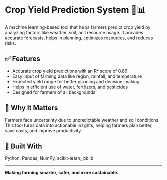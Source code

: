 # Crop Yield Prediction System 🌾📊

A machine learning-based tool that helps farmers predict crop yield by analyzing factors like weather, soil, and resource usage. It provides accurate forecasts, helps in planning, optimizes resources, and reduces risks.

## ✅ Features
- Accurate crop yield predictions with an R² score of 0.89  
- Easy input of farming data like region, rainfall, and temperature  
- Expected yield range for better planning and decision-making  
- Helps in efficient use of water, fertilizers, and pesticides  
- Designed for farmers of all backgrounds

## 🚀 Why It Matters
Farmers face uncertainty due to unpredictable weather and soil conditions. This tool turns data into actionable insights, helping farmers plan better, save costs, and improve productivity.

## 📂 Built With
Python, Pandas, NumPy, scikit-learn, joblib

---

**Making farming smarter, safer, and more sustainable.**
